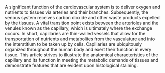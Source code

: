 A significant function of the cardiovascular system is to deliver oxygen and nutrients to tissues via arteries and their branches. Subsequently, the venous system receives carbon dioxide and other waste products expelled by the tissues. A vital transition point exists between the arterioles and the venules known as the capillary, which is ultimately where the exchange occurs. In short, capillaries are thin-walled vessels that allow for the transportation of nutrients and metabolites from the vasculature and into the interstitium to be taken up by cells. Capillaries are ubiquitously organized throughout the human body and exert their function in every tissue. This article strives to illustrate the anatomical characteristics of the capillary and its function in meeting the metabolic demands of tissues and demonstrate features that are evident upon histological staining.